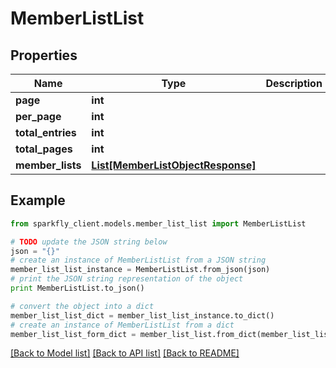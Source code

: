 # MemberListList


## Properties
Name | Type | Description | Notes
------------ | ------------- | ------------- | -------------
**page** | **int** |  | [optional] 
**per_page** | **int** |  | [optional] 
**total_entries** | **int** |  | [optional] 
**total_pages** | **int** |  | [optional] 
**member_lists** | [**List[MemberListObjectResponse]**](MemberListObjectResponse.md) |  | [optional] 

## Example

```python
from sparkfly_client.models.member_list_list import MemberListList

# TODO update the JSON string below
json = "{}"
# create an instance of MemberListList from a JSON string
member_list_list_instance = MemberListList.from_json(json)
# print the JSON string representation of the object
print MemberListList.to_json()

# convert the object into a dict
member_list_list_dict = member_list_list_instance.to_dict()
# create an instance of MemberListList from a dict
member_list_list_form_dict = member_list_list.from_dict(member_list_list_dict)
```
[[Back to Model list]](../README.md#documentation-for-models) [[Back to API list]](../README.md#documentation-for-api-endpoints) [[Back to README]](../README.md)


